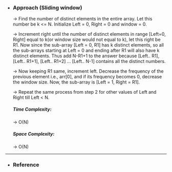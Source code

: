 - <h3>Approach (Sliding window)</h3>
    <div>
    <p>
    → Find the number of distinct elements in the entire array. Let this number be k <= N. Initialize Left = 0, Right = 0 and window = 0.
    
    → Increment right until the number of distinct elements in range [Left=0, Right] equal to k(or window size would not equal to k), let this right be R1. Now since the sub-array [Left = 0, R1] has k distinct elements, so all the sub-arrays starting at Left = 0 and ending after R1 will also have k distinct elements. Thus add N-R1+1 to the answer because [Left.. R1], [Left.. R1+1], [Left.. R1+2] … [Left.. N-1] contains all the distinct numbers.
    
    → Now keeping R1 same, increment left. Decrease the frequency of the previous element i.e., arr[0], and if its frequency becomes 0, decrease the window size. Now, the sub-array is [Left = 1, Right = R1].
    
    → Repeat the same process from step 2 for other values of Left and Right till Left < N.
    </p>

    </div>
    <div>
    <h5>Time Complexity: </h5>
    <p>→ O(N)
    </p>
    <h5>Space Complexity:</h5>
    <p>→ O(N)
    </p>
    </div>
<hr>

- <h3>Reference</h3>
<!-- 1. [ClickHere](Link) -->